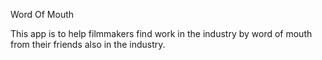 Word Of Mouth

This app is to help filmmakers find work in the industry by word of mouth from their friends also in the industry.
